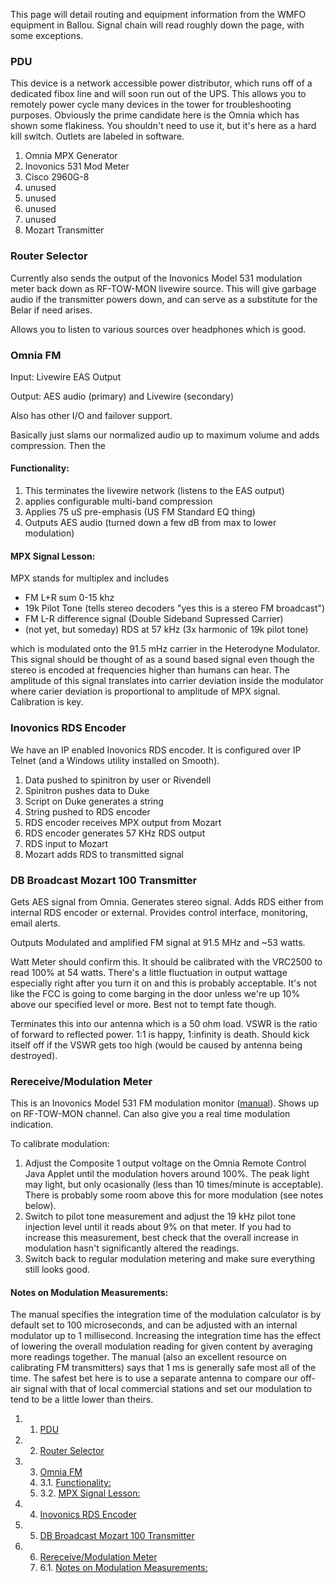 This page will detail routing and equipment information from the WMFO
equipment in Ballou. Signal chain will read roughly down the page, with
some exceptions.

### PDU 

This device is a network accessible power distributor, which runs off of
a dedicated fibox line and will soon run out of the UPS. This allows you
to remotely power cycle many devices in the tower for troubleshooting
purposes. Obviously the prime candidate here is the Omnia which has
shown some flakiness. You shouldn't need to use it, but it's here as a
hard kill switch. Outlets are labeled in software.

1.  Omnia MPX Generator
2.  Inovonics 531 Mod Meter
3.  Cisco 2960G-8
4.  unused
5.  unused
6.  unused
7.  unused
8.  Mozart Transmitter

### Router Selector 

Currently also sends the output of the Inovonics Model 531 modulation
meter back down as RF-TOW-MON livewire source. This will give garbage
audio if the transmitter powers down, and can serve as a substitute for
the Belar if need arises.

Allows you to listen to various sources over headphones which is good.

### Omnia FM 

Input: Livewire EAS Output

Output: AES audio (primary) and Livewire (secondary)

Also has other I/O and failover support.

Basically just slams our normalized audio up to maximum volume and adds
compression. Then the 

#### Functionality: 

1.  This terminates the livewire network (listens to the EAS output)
2.  applies configurable multi-band compression
3.  Applies 75 uS pre-emphasis (US FM Standard EQ thing)
4.  Outputs AES audio (turned down a few dB from max to lower
    modulation)

#### MPX Signal Lesson: 

MPX stands for multiplex and includes

-   FM L+R sum 0-15 khz
-   19k Pilot Tone (tells stereo decoders "yes this is a stereo FM
    broadcast")
-   FM L-R difference signal (Double Sideband Supressed Carrier)
-   (not yet, but someday) RDS at 57 kHz (3x harmonic of 19k pilot tone)

which is modulated onto the 91.5 mHz carrier in the Heterodyne
Modulator. This signal should be thought of as a sound based signal even
though the stereo is encoded at frequencies higher than humans can hear.
The amplitude of this signal translates into carrier deviation inside
the modulator where carier deviation is proportional to amplitude of MPX
signal. Calibration is key.

### Inovonics RDS Encoder 

We have an IP enabled Inovonics RDS encoder. It is configured over IP
Telnet (and a Windows utility installed on Smooth).

1.  Data pushed to spinitron by user or Rivendell
2.  Spinitron pushes data to Duke
3.  Script on Duke generates a string
4.  String pushed to RDS encoder
5.  RDS encoder receives MPX output from Mozart
6.  RDS encoder generates 57 KHz RDS output
7.  RDS input to Mozart
8.  Mozart adds RDS to transmitted signal

### DB Broadcast Mozart 100 Transmitter 

Gets AES signal from Omnia. Generates stereo signal. Adds RDS either
from internal RDS encoder or external. Provides control interface,
monitoring, email alerts.

Outputs Modulated and amplified FM signal at 91.5 MHz and \~53 watts.

Watt Meter should confirm this. It should be calibrated with the VRC2500
to read 100% at 54 watts. There's a little fluctuation in output wattage
especially right after you turn it on and this is probably acceptable.
It's not like the FCC is going to come barging in the door unless we're
up 10% above our specified level or more. Best not to tempt fate though.

Terminates this into our antenna which is a 50 ohm load. VSWR is the
ratio of forward to reflected power. 1:1 is happy, 1:infinity is death.
Should kick itself off if the VSWR gets too high (would be caused by
antenna being destroyed).

### Rereceive/Modulation Meter 

This is an Inovonics Model 531 FM modulation monitor
([manual](http://www.inovonicsbroadcast.com/wp-content/uploads/catablog/downloads/531Manual.pdf "http://www.inovonicsbroadcast.com/wp-content/uploads/catablog/downloads/531Manual.pdf")).
Shows up on RF-TOW-MON channel. Can also give you a real time modulation
indication.

To calibrate modulation:

1.  Adjust the Composite 1 output voltage on the Omnia Remote Control
    Java Applet until the modulation hovers around 100%. The peak light
    may light, but only ocasionally (less than 10 times/minute is
    acceptable). There is probably some room above this for more
    modulation (see notes below).
2.  Switch to pilot tone measurement and adjust the 19 kHz pilot tone
    injection level until it reads about 9% on that meter. If you had to
    increase this measurement, best check that the overall increase in
    modulation hasn't significantly altered the readings.
3.  Switch back to regular modulation metering and make sure everything
    still looks good.

#### Notes on Modulation Measurements: 

The manual specifies the integration time of the modulation calculator
is by default set to 100 microseconds, and can be adjusted with an
internal modulator up to 1 millisecond. Increasing the integration time
has the effect of lowering the overall modulation reading for given
content by averaging more readings together. The manual (also an
excellent resource on calibrating FM transmitters) says that 1 ms is
generally safe most all of the time. The safest bet here is to use a
separate antenna to compare our off-air signal with that of local
commercial stations and set our modulation to tend to be a little lower
than theirs.

1.  1. [PDU](#PDU)
2.  2. [Router Selector](#Router_Selector)
3.  3. [Omnia FM](#Omnia_FM)
    1.  3.1. [Functionality:](#Functionality:)
    2.  3.2. [MPX Signal Lesson:](#MPX_Signal_Lesson:)

4.  4. [Inovonics RDS Encoder](#Inovonics_RDS_Encoder)
5.  5. [DB Broadcast Mozart 100
    Transmitter](#DB_Broadcast_Mozart_100_Transmitter)
6.  6. [Rereceive/Modulation Meter](#Rereceive.2FModulation_Meter)
    1.  6.1. [Notes on Modulation
        Measurements:](#Notes_on_Modulation_Measurements:)


